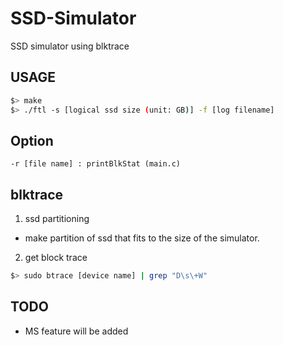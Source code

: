 # SSD-Simulator
SSD simulator using blktrace


## USAGE
```bash
$> make
$> ./ftl -s [logical ssd size (unit: GB)] -f [log filename]

```

## Option
`-r [file name] : printBlkStat (main.c)`


## blktrace
1. ssd partitioning
- make partition of ssd that fits to the size of the simulator.

2. get block trace
```bash
$> sudo btrace [device name] | grep "D\s\+W" 
```

## TODO
- MS feature will be added

